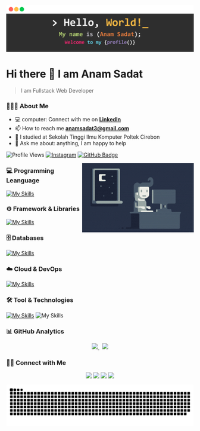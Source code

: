 ![Anam Banner Image](https://github.com/AnamSadat/AnamSadat/blob/main/Profil-Github.png)

### <h1>Hi there 👋 I am Anam Sadat</h1>

> I am Fullstack Web Developer

### 👨🏻‍💻 About Me

- 💻 computer: Connect with me on **[LinkedIn](https://www.linkedin.com/in/anamsadat/)**
- 📫 How to reach me **anamsadat3@gmail.com**
- 📝 I studied at Sekolah Tinggi Ilmu Komputer Poltek Cirebon
- 💬 Ask me about: anything, I am happy to help <br/>

![Profile Views](https://komarev.com/ghpvc/?username=AnamSadat)
[![Instagram](https://img.shields.io/badge/--linkedin?label=Instagram&logo=Instagram&style=social)](https://www.instagram.com/anamsdttt/)
<a href="https://github.com/AnamSadat?tab=followers"><img src="https://img.shields.io/github/followers/AnamSadat?label=Followers&style=social" alt="GitHub Badge"></a>

<img alt="Night Coding" src="https://raw.githubusercontent.com/AVS1508/AVS1508/master/assets/Night-Coding.gif" align="right"/>

### 💻 Programming Leanguage

[![My Skills](https://skillicons.dev/icons?i=js,ts,cpp,php,python&perline=10)](https://skillicons.dev)

### ⚙️ Framework & Libraries

[![My Skills](https://skillicons.dev/icons?i=bootstrap,react,next,nodejs,express,flask,laravel,tailwind,vite&perline=10)](https://skillicons.dev)

### 🗄️ Databases

[![My Skills](https://skillicons.dev/icons?i=mysql,mongo,sqlite,prisma,sequelize,postgresql&perline=10)](https://skillicons.dev)

### ☁️ Cloud & DevOps

[![My Skills](https://skillicons.dev/icons?i=gcp,docker&perline=10)](https://skillicons.dev)

### 🛠️ Tool & Technologies

[![My Skills](https://skillicons.dev/icons?i=github,git,vscode,postman,figma,notion,visualstudio,powershell&perline=10)](https://skillicons.dev)
![My Skills](https://go-skill-icons.vercel.app/api/icons?i=ubuntu)

### 📊 GitHub Analytics

<div align="center">
 <a href="https://github.com/AnamSadat">
   <img height="180em" src="https://github-readme-stats-eight-theta.vercel.app/api?username=AnamSadat&show_icons=true&theme=dark&include_all_commits=true&count_private=true"/>
 </a>
 &nbsp;
 <a href="https://github.com/AnamSadat">
   <img height="180em" src="https://github-readme-stats-eight-theta.vercel.app/api/top-langs/?username=AnamSadat&layout=compact&langs_count=8&theme=dark&exclude_repo=laravel-lte-boilerplate"/>
 </a>
</div>

### 🤝🏻 Connect with Me

<p align="center">
<a href="https://linkedin.com/in/anamsadatt"><img src="https://img.shields.io/badge/anamsadat-0077B5?style=flat&logo=Linkedin&logoColor=white"/></a>
<a href="mailto:anamsadat3@gmail.com"><img src="https://img.shields.io/badge/-anamsadat3@gmail.com-D14836?style=flat&logo=Gmail&logoColor=white"/></a>
<a href="https://instagram.com/anamsdttt"><img src="https://img.shields.io/badge/-anamsdttt-E4405F?style=flat&logo=Instagram&logoColor=white"/></a>
<a href="https://facebook.com/Anam Sadat"><img src="https://img.shields.io/badge/-Anam Sadat-1877F2?style=flat&logo=Facebook&logoColor=white"/></a>
</p>

<picture>
  <source media="(prefers-color-scheme: dark)" srcset="https://raw.githubusercontent.com/evanhfw/evanhfw/output/github-snake-dark.svg" />
  <source media="(prefers-color-scheme: light)" srcset="https://raw.githubusercontent.com/evanhfw/evanhfw/output/github-snake.svg" />
  <img alt="github-snake" src="https://raw.githubusercontent.com/evanhfw/evanhfw/output/github-snake.svg" />
</picture>
